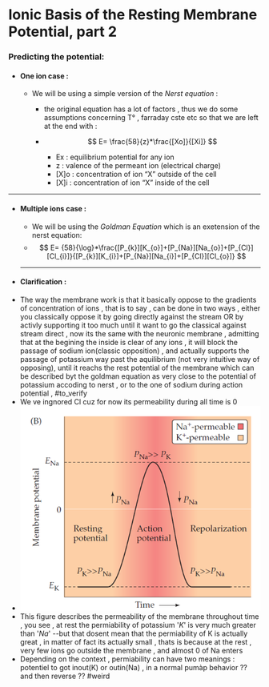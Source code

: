 # Ionic Basis of the Resting Membrane Potential, part 2
### Predicting the potential:
+ #### One ion case :
	- We will be using a simple version of the *Nerst equation* :
		- the original equation has a lot of factors , thus we do some assumptions concerning T° , farraday cste etc so that we are left at the end with : 
		- $$
	E= \frac{58}{z}*\frac{[Xo]}{[Xi]}
	$$
	
			+ Ex : equilibrium potential	for any ion	
			+ z : valence	of	the	permeant	ion	(electrical	charge)	
			+ [X]o : concentration	of	ion	“X”	outside	of	the	cell	
			+ [X]i : concentration	of	ion	“X”	inside	of	the	cell	

***

+ #### Multiple ions case :
	+ We will be using the *Goldman Equation* which is an exetension of the nerst equation:
	- $$
	E= {58}{\log}*\frac{[P_{k}][K_{o}]+[P_{Na}][Na_{o}]+[P_{Cl}][Cl_{i}]}{[P_{k}][K_{i}]+[P_{Na}][Na_{i}]+[P_{Cl}][Cl_{o}]}
	$$
	
	***
	
- #### Clarification : 
- The way the membrane work is that it basically oppose to the gradients of concentration of ions , that is to say , can be done in two ways , either you classically oppose it by going directly against the stream OR by activly supporting it too much until it want to go the classical against stream direct , now its the same with the neuronic membrane , admitting that at the begining the inside is clear of any ions , it will block the passage of sodium ion(classic opposition) , and actually supports the passage of potassium way past the aquilibrium (not very intuitive way of opposing), until it reachs the rest potential of the membrane which can be described byt the goldman equation as very close to the potential of potassium accoding to nerst , or to the one of sodium during action potential , #to_verify 
- We ve ingnored Cl cuz for now its permeability during all time is 0
- ![Pasted image 20250620082056](./images/Pasted%20image%2020250620082056.png)
- This figure describes the permeability of the membrane throughout time , you see , at rest the permiability of potassium '*K*' is very much greater than '*Na*' --but that dosent mean that the permiability of K is actually great , in matter of fact its actually small , thats is because at the rest , very few ions go outside the membrane , and almost 0 of Na enters
- Depending on the context , permiability can have two meanings : potentiel to got inout(K) or outin(Na) , in a normal pumàp behavior ?? and then reverse ?? #weird 
